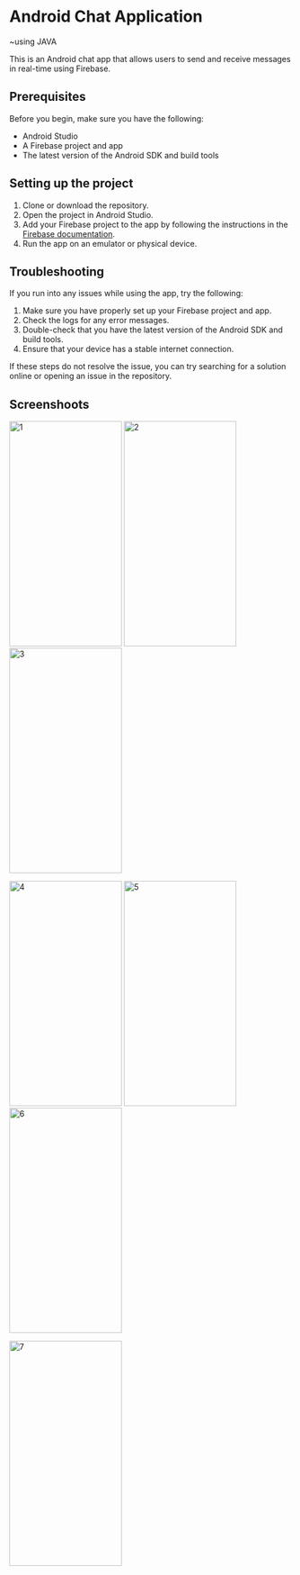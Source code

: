
# Android Chat Application 
~using JAVA


This is an Android chat app that allows users to send and receive messages in real-time using Firebase.

## Prerequisites

Before you begin, make sure you have the following:

- Android Studio
- A Firebase project and app
- The latest version of the Android SDK and build tools

## Setting up the project

1. Clone or download the repository.
2. Open the project in Android Studio.
3. Add your Firebase project to the app by following the instructions in the [Firebase documentation](https://firebase.google.com/docs/android/setup).
4. Run the app on an emulator or physical device.


## Troubleshooting

If you run into any issues while using the app, try the following:

1. Make sure you have properly set up your Firebase project and app.
2. Check the logs for any error messages.
3. Double-check that you have the latest version of the Android SDK and build tools.
4. Ensure that your device has a stable internet connection.

If these steps do not resolve the issue, you can try searching for a solution online or opening an issue in the repository.

## Screenshoots
<img src="https://user-images.githubusercontent.com/53111065/235496593-98a3e9bb-b4cf-49be-8335-301df062d0d5.jpeg" alt="1" width="200" height="400"> <img src="https://user-images.githubusercontent.com/53111065/235496596-c75e1cd5-a591-49af-8f2e-8c3caed88948.jpeg" alt="2" width="200" height="400"> <img src="https://user-images.githubusercontent.com/53111065/235496577-11c885f7-bc13-4e2a-bb83-fdcdc6e95a1e.jpeg" alt="3" width="200" height="400">



<img src="https://user-images.githubusercontent.com/53111065/235496579-7125dca7-8d3f-496f-8302-e15a5852c8c7.jpeg" alt="4" width="200" height="400"> <img src="https://user-images.githubusercontent.com/53111065/235496582-052788cc-bbe4-43a0-938e-e8dd936c58c8.jpeg" alt="5" width="200" height="400"> <img src="https://user-images.githubusercontent.com/53111065/235496588-578cef9c-5961-4da0-8a34-ba7d6ee84df4.jpeg" alt="6" width="200" height="400">



<img src="https://user-images.githubusercontent.com/53111065/235496592-ea172d0a-a8bf-4c86-9ec8-7fd3c192c15a.jpeg" alt="7" width="200" height="400">

